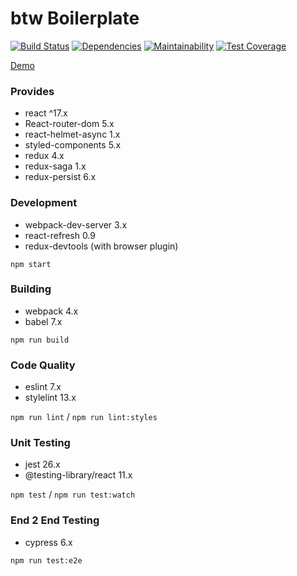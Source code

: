 # btw Boilerplate

[![Build Status](https://travis-ci.org/gilbarbara/react-redux-saga-boilerplate.svg?branch=master)](https://travis-ci.org/gilbarbara/react-redux-saga-boilerplate) [![Dependencies](https://david-dm.org/gilbarbara/react-redux-saga-boilerplate.svg)](https://david-dm.org/gilbarbara/react-redux-saga-boilerplate) [![Maintainability](https://api.codeclimate.com/v1/badges/eb66aa0049fa03acbbf3/maintainability)](https://codeclimate.com/github/gilbarbara/react-redux-saga-boilerplate/maintainability) [![Test Coverage](https://api.codeclimate.com/v1/badges/eb66aa0049fa03acbbf3/test_coverage)](https://codeclimate.com/github/gilbarbara/react-redux-saga-boilerplate/test_coverage)

[Demo](https://redux-saga.react-boilerplate.com/)

### Provides

- react ^17.x
- React-router-dom 5.x
- react-helmet-async 1.x
- styled-components 5.x
- redux 4.x
- redux-saga 1.x
- redux-persist 6.x

### Development

- webpack-dev-server 3.x
- react-refresh 0.9
- redux-devtools (with browser plugin)

`npm start`

### Building

- webpack 4.x
- babel 7.x

`npm run build`

### Code Quality

- eslint 7.x
- stylelint 13.x

`npm run lint` / `npm run lint:styles`

### Unit Testing

- jest 26.x
- @testing-library/react 11.x

`npm test` / `npm run test:watch`

### End 2 End Testing

- cypress 6.x

`npm run test:e2e`
